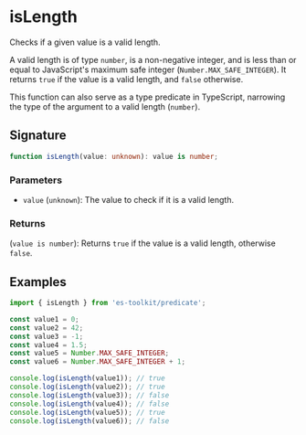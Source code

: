# isLength

Checks if a given value is a valid length.

A valid length is of type `number`, is a non-negative integer, and is less than or equal to JavaScript's maximum safe integer (`Number.MAX_SAFE_INTEGER`). It returns `true` if the value is a valid length, and `false` otherwise.

This function can also serve as a type predicate in TypeScript, narrowing the type of the argument to a valid length (`number`).

## Signature

```typescript
function isLength(value: unknown): value is number;
```

### Parameters

- `value` (`unknown`): The value to check if it is a valid length.

### Returns

(`value is number`): Returns `true` if the value is a valid length, otherwise `false`.

## Examples

```typescript
import { isLength } from 'es-toolkit/predicate';

const value1 = 0;
const value2 = 42;
const value3 = -1;
const value4 = 1.5;
const value5 = Number.MAX_SAFE_INTEGER;
const value6 = Number.MAX_SAFE_INTEGER + 1;

console.log(isLength(value1)); // true
console.log(isLength(value2)); // true
console.log(isLength(value3)); // false
console.log(isLength(value4)); // false
console.log(isLength(value5)); // true
console.log(isLength(value6)); // false
```
